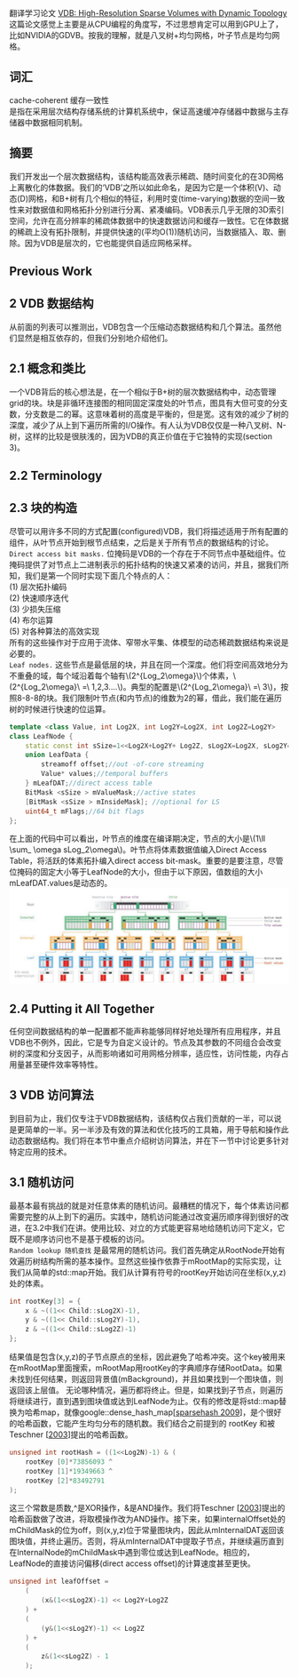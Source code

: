 翻译学习论文 [VDB: High-Resolution Sparse Volumes with Dynamic Topology](http://www.museth.org/Ken/Publications_files/Museth_TOG13.pdf)  
这篇论文感觉上主要是从CPU编程的角度写，不过思想肯定可以用到GPU上了，比如NVIDIA的GDVB。按我的理解，就是八叉树+均匀网格，叶子节点是均匀网格。
## 词汇
cache-coherent 缓存一致性  
是指在采用层次结构存储系统的计算机系统中，保证高速缓冲存储器中数据与主存储器中数据相同机制。
## 摘要
我们开发出一个层次数据结构，该结构能高效表示稀疏、随时间变化的在3D网格上离散化的体数据。我们的‘VDB’之所以如此命名，是因为它是一个体积(V)、动态(D)网格，和B+树有几个相似的特征，利用时变(time-varying)数据的空间一致性来对数据值和网格拓扑分别进行分离、紧凑编码。VDB表示几乎无限的3D索引空间，允许在高分辨率的稀疏体数据中的快速数据访问和缓存一致性。它在体数据的稀疏上没有拓扑限制，并提供快速的(平均O(1))随机访问，当数据插入、取、删除。因为VDB是层次的，它也能提供自适应网格采样。
## Previous Work
## 2 VDB 数据结构
从前面的列表可以推测出，VDB包含一个压缩动态数据结构和几个算法。虽然他们显然是相互依存的，但我们分别地介绍他们。
## 2.1 概念和类比
一个VDB背后的核心想法是，在一个相似于B+树的层次数据结构中，动态管理grid的块。块是非循环连接图的相同固定深度处的叶节点，图具有大但可变的分支数，分支数是二的幂。这意味着树的高度是平衡的，但是宽。这有效的减少了树的深度，减少了从上到下遍历所需的I/O操作。有人认为VDB仅仅是一种八叉树、N-树，这样的比较是很肤浅的，因为VDB的真正价值在于它独特的实现(section 3)。  
## 2.2 Terminology
## 2.3 块的构造
尽管可以用许多不同的方式配置(configured)VDB，我们将描述适用于所有配置的组件，从叶节点开始到根节点结束，之后是关于所有节点的数据结构的讨论。  
`Direct access bit masks.` 位掩码是VDB的一个存在于不同节点中基础组件。位掩码提供了对节点上二进制表示的拓扑结构的快速又紧凑的访问，并且，据我们所知，我们是第一个同时实现下面几个特点的人：  
(1) 层次拓扑编码  
(2) 快速顺序迭代  
(3) 少损失压缩  
(4) 布尔运算  
(5) 对各种算法的高效实现  
所有的这些操作对于应用于流体、窄带水平集、体模型的动态稀疏数据结构来说是必要的。  
`Leaf nodes.` 这些节点是最低层的块，并且在同一个深度。他们将空间高效地分为不重叠的域，每个域沿着每个轴有\\(2^{Log_2\omega}\\)个体素，\\(2^{Log_2\omega}\ =\ 1,2,3....\\)。典型的配置是\\(2^{Log_2\omega}\ =\ 3\\)，按照8-8-8的块。我们限制叶节点(和内节点)的维数为2的幂，借此，我们能在遍历树的时候进行快速的位运算。  
```cpp
template <class Value, int Log2X, int Log2Y=Log2X, int Log2Z=Log2Y>
class LeafNode { 
    static const int sSize=1<<Log2X+Log2Y+ Log2Z, sLog2X=Log2X, sLog2Y=Log2Y , sLog2Z=Log2Z; 
    union LeafData { 
        streamoff offset;//out -of-core streaming 
        Value* values;//temporal buffers 
    } mLeafDAT;//direct access table 
    BitMask <sSize > mValueMask;//active states 
    [BitMask <sSize > mInsideMask]; //optional for LS 
    uint64_t mFlags;//64 bit flags 
};
```  
在上面的代码中可以看出，叶节点的维度在编译期决定，节点的大小是\\(1\ll \sum_ \omega sLog_2\omega\\)。叶节点将体素数据值编入Direct Access Table，将活跃的体素拓扑编入direct access bit-mask。重要的是要注意，尽管位掩码的固定大小等于LeafNode的大小，但由于以下原因，值数组的大小mLeafDAT.values是动态的。  
![](/img/VDB-tree.webp "VDB-tree")  
## 2.4 Putting it All Together
任何空间数据结构的单一配置都不能声称能够同样好地处理所有应用程序，并且VDB也不例外，因此，它是专为自定义设计的。节点及其参数的不同组合会改变树的深度和分支因子，从而影响诸如可用网格分辨率，适应性，访问性能，内存占用量甚至硬件效率等特性。
## 3 VDB 访问算法
到目前为止，我们仅专注于VDB数据结构，该结构仅占我们贡献的一半，可以说是更简单的一半。另一半涉及有效的算法和优化技巧的工具箱，用于导航和操作此动态数据结构。我们将在本节中重点介绍树访问算法，并在下一节中讨论更多针对特定应用的技术。  
## 3.1 随机访问
最基本最有挑战的就是对任意体素的随机访问。最糟糕的情况下，每个体素访问都需要完整的从上到下的遍历。实践中，随机访问能通过改变遍历顺序得到很好的改进，在3.2中我们在讲。使用比较、对立的方式能更容易地给随机访问下定义，它既不是顺序访问也不是基于模板的访问。  
`Random lookup 随机查找` 是最常用的随机访问。我们首先确定从RootNode开始有效遍历树结构所需的基本操作。显然这些操作依靠于mRootMap的实际实现，让我们从简单的std::map开始。我们从计算有符号的rootKey开始访问在坐标(x,y,z)处的体素。  
```cpp
int rootKey[3] = {
    x & ~((1<< Child::sLog2X)-1),
    y & ~((1<< Child::sLog2Y)-1),
    z & ~((1<< Child::sLog2Z)-1)
};
```  
结果值是包含(x,y,z)的子节点原点的坐标，因此避免了哈希冲突。这个key被用来在mRootMap里面搜索，mRootMap用rootKey的字典顺序存储RootData。如果未找到任何结果，则返回背景值(mBackground)，并且如果找到一个图块值，则返回该上层值。
无论哪种情况，遍历都将终止。但是，如果找到子节点，则遍历将继续进行，直到遇到图块值或达到LeafNode为止。仅有的修改是将std::map替换为哈希map，就像google::dense_hash_map[[sparsehash 2009]()]，是个很好的哈希函数，它能产生均匀分布的随机数。我们结合之前提到的 rootKey 和被Teschner [[2003]()]提出的哈希函数。  
```cpp
unsigned int rootHash = ((1<<Log2N)-1) & (
    rootKey [0]*73856093 ^
    rootKey [1]*19349663 ^
    rootKey [2]*83492791
);
```  
这三个常数是质数,^是XOR操作，&是AND操作。我们将Teschner [[2003]()]提出的哈希函数做了改进，将取模操作改为AND操作。接下来，如果internalOffset处的mChildMask的位为off，则(x,y,z)位于常量图块内，因此从mInternalDAT返回该图块值，并终止遍历。否则，将从mInternalDAT中提取子节点，并继续遍历直到在InternalNode的mChildMask中遇到零位或达到LeafNode。相应的，LeafNode的直接访问偏移(direct access offset)的计算速度甚至更快。  
```cpp
unsigned int leafOffset = 
    (
        (x&(1<<sLog2X)-1) << Log2Y+Log2Z
    ) + 
    (
        (y&(1<<sLog2Y)-1) << Log2Z
    ) + 
    (
        z&(1<<sLog2Z) - 1
    );
```